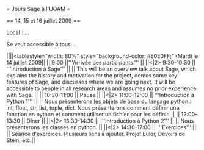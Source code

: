 = Jours Sage à l'UQAM =

== 14, 15 et 16 juillet 2009 ==

Local : ...

Se veut accessible à tous...



||||<tablestyle="width: 80%" style="background-color: #E0E0FF;">Mardi le 14 juillet 2009||
|| 9:00 ||'''Arrivée des participants.''' ||
||<|2> 9:30-10:30 || '''Introduction à Sage''' ||
|| This will be an overview talk about Sage, which explains the history and motivation for the project, demos some key features of Sage, and discusses where we are going next. It will be accessible to people in all research areas and assumes no prior experience with Sage. ||
|| 10:30-11:00 || Pause ||
||<|2> 11:00-12:00 || '''Introduction à Python 1''' ||
|| Nous présenterons les objets de base du langage python : int, float, str, list, tuple, dict. Nous présenterons comment définir une fonction en python et comment utiliser un fichier pour les définir. ||
|| 12:00-13:30 || Dîner ||
||<|2> 13:30-14:30 || '''Introduction à Python 2''' ||
|| Nous présenterons les classes en python. ||
||<|2> 14:30-17:00 || '''Exercices''' ||
|| Séance d'exercices. Plusieurs liens à ajouter. Projet Euler, Devoirs de Stein, etc.||
